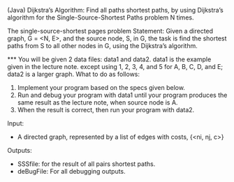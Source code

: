 (Java) Dijkstra’s Algorithm: Find all paths shortest paths, by using Dijkstra’s algorithm for the Single-Source-Shortest Paths problem N times.

The single-source-shortest pages problem Statement: Given a directed graph, G = <N, E>, and the source node, S, in G, the task is find the shortest paths from S to all other nodes in G, using the Dijkstra’s algorithm.

*** You will be given 2 data files: data1 and data2. data1 is the example given in the lecture note. except using 1, 2, 3, 4, and 5 for A, B, C, D, and E; data2 is a larger graph. What to do as follows:
  1) Implement your program based on the specs given below.
  2) Run and debug your program with data1 until your program produces the same result as the lecture note, when source
     node is A.
  3) When the result is correct, then run your program with data2.
  
  Input: 
  - A directed graph, represented by a list of edges with costs, {<ni, nj, c>}
  
  Outputs:
  - SSSfile: for the result of all pairs shortest paths.
  - deBugFile: For all debugging outputs.

